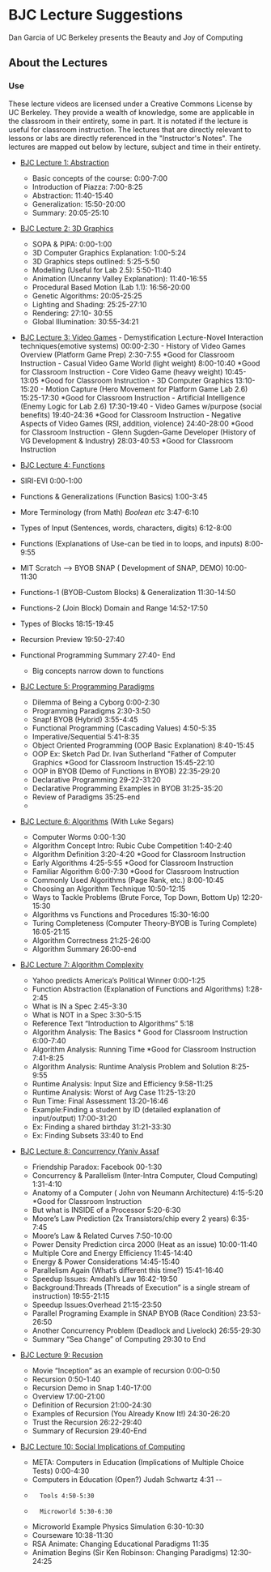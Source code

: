 # BJC Lecture Suggestions

<!-- TODO: Finish mapping out lectures through lecture 18 -->

Dan Garcia of UC Berkeley presents the Beauty and Joy of Computing

## About the Lectures

### Use
These lecture videos are licensed under a Creative Commons License by UC Berkeley. They provide a wealth of knowledge, some are applicable in the classroom in their entirety, some in part. It is notated if the lecture is useful for classroom instruction.  The lectures that are directly relevant to lessons or labs are directly referenced in the "Instructor's Notes". The lectures are mapped out below by lecture, subject and time in their entirety.   

-   [BJC Lecture 1: Abstraction](https://www.youtube.com/watch?v=Dxw9cIbzaLk)
	-   Basic concepts of the course: 0:00-7:00
	-   Introduction of Piazza: 7:00-8:25
	-   Abstraction: 11:40-15:40
	-   Generalization: 15:50-20:00
	-   Summary: 20:05-25:10


-  [BJC Lecture 2: 3D Graphics](https://www.youtube.com/watch?v=q2UMQaoW30U)
	-   SOPA & PIPA: 0:00-1:00
	-   3D Computer Graphics Explanation: 1:00-5:24
	-   3D Graphics steps outlined: 5:25-5:50
	-   Modelling (Useful for Lab 2.5): 5:50-11:40
	-   Animation (Uncanny Valley Explanation): 11:40-16:55
	-   Procedural Based Motion (Lab 1.1): 16:56-20:00
	-   Genetic Algorithms: 20:05-25:25
	-   Lighting and Shading: 25:25-27:10
	-   Rendering: 27:10- 30:55
	-   Global Illumination: 30:55-34:21


  *  [ BJC Lecture 3: Video Games](https://www.youtube.com/watch?v=hdSFuhyGTIg)
	-   Demystification Lecture-Novel Interaction techniques(emotive systems) 00:00-2:30
	-   History of Video Games Overview (Platform Game Prep) 2:30-7:55 *Good for Classroom Instruction
	-   Casual Video Game World (light weight) 8:00-10:40 *Good for Classroom Instruction
	-   Core Video Game (heavy weight) 10:45-13:05 *Good for Classroom Instruction
	-   3D Computer Graphics 13:10-15:20
	-   Motion Capture (Hero Movement for Platform Game Lab 2.6) 15:25-17:30 *Good for Classroom Instruction
	-   Artificial Intelligence (Enemy Logic for Lab 2.6) 17:30-19:40
	-   Video Games w/purpose (social benefits) 19:40-24:36 *Good for Classroom Instruction
	-   Negative Aspects of Video Games (RSI, addition, violence) 24:40-28:00 *Good for Classroom Instruction
	-   Glenn Sugden-Game Developer (History of VG Development & Industry) 28:03-40:53 *Good for Classroom Instruction
 
                                                                                                                     	
*	[BJC Lecture 4: Functions](https://www.youtube.com/watch?v=_uKCBmQEf5w)
  *	SIRI-EVI 0:00-1:00
  *	Functions & Generalizations (Function Basics) 1:00-3:45
  *	More Terminology (from Math) *Boolean etc* 3:47-6:10
  *	Types of Input (Sentences, words, characters, digits) 6:12-8:00
  *	Functions (Explanations of Use-can be tied in to loops, and inputs) 8:00-9:55
  *	MIT Scratch --> BYOB SNAP ( Development of SNAP, DEMO) 10:00-11:30
  *	Functions-1 (BYOB-Custom Blocks) & Generalization 11:30-14:50
  *	Functions-2 (Join Block) Domain and Range 14:52-17:50
  *	Types of Blocks 18:15-19:45
  *	Recursion Preview 19:50-27:40
  *	Functional Programming Summary 27:40- End
    *	Big concepts narrow down to functions
 
 
*  [BJC Lecture 5: Programming Paradigms](https://www.youtube.com/watch?v=_4ScHcLvQnw)
	- 	Dilemma of Being a Cyborg 0:00-2:30
	- 	Programming Paradigms 2:30-3:50
	- 	Snap! BYOB (Hybrid) 3:55-4:45
	- 	Functional Programming (Cascading Values) 4:50-5:35
	- 	Imperative/Sequential 5:41-8:35
	- 	Object Oriented Programming (OOP Basic Explanation) 8:40-15:45
	- 	OOP Ex: Sketch Pad Dr. Ivan Sutherland "Father of Computer Graphics *Good for Classroom Instruction 15:45-22:10
	- 	OOP in BYOB (Demo of Functions in BYOB) 22:35-29:20
	- 	Declarative Programming 29-22-31:20
	- 	Declarative Programming Examples in BYOB 31:25-35:20
	- 	Review of Paradigms 35:25-end
	- 	
 
*  [BJC Lecture 6: Algorithms](https://www.youtube.com/watch?v=3tvbqdLjjSU) (With Luke Segars)
	- 	Computer Worms 0:00-1:30
	- 	Algorithm Concept Intro: Rubic Cube Competition 1:40-2:40
	- 	Algorithm Definition 3:20-4:20 *Good for Classroom Instruction
	- 	Early Algorithms 4:25-5:55 *Good for Classroom Instruction
	- 	Familiar Algorithm 6:00-7:30 *Good for Classroom Instruction
	- 	Commonly Used Algorithms (Page Rank, etc.) 8:00-10:45
	- 	Choosing an Algorithm Technique 10:50-12:15
	- 	Ways to Tackle Problems (Brute Force, Top Down, Bottom Up) 12:20-15:30
	- 	Algorithms vs Functions and Procedures 15:30-16:00
	- 	Turing Completeness (Computer Theory-BYOB is Turing Complete) 16:05-21:15
	- 	Algorithm Correctness 21:25-26:00
	- 	Algorithm Summary 26:00-end


 
*  [BJC Lecture 7: Algorithm Complexity](https://www.youtube.com/watch?v=_fgtTE2bhMg) 
	- 	Yahoo predicts America’s Political Winner 0:00-1:25
	- 	Function Abstraction (Explanation of Functions and Algorithms) 1:28-2:45
	- 	What is IN a Spec 2:45-3:30
	- 	What is NOT in a Spec 3:30-5:15
	- 	Reference Text “Introduction to Algorithms” 5:18
	- 	Algorithm Analysis: The Basics * Good for Classroom Instruction 6:00-7:40
	- 	Algorithm Analysis: Running Time *Good for Classroom Instruction 7:41-8:25
	- 	Algorithm Analysis: Runtime Analysis Problem and Solution 8:25-9:55
	- 	Runtime Analysis: Input Size and Efficiency 9:58-11:25
	- 	Runtime Analysis: Worst of Avg Case 11:25-13:20
	- 	Run Time: Final Assessment 13:20-16:46
	- 	Example:Finding a student by ID (detailed explanation of input/output) 
17:00-31:20
	- 	Ex: Finding a shared birthday 31:21-33:30
	- 	Ex: Finding Subsets 33:40 to End


*  [BJC Lecture 8: Concurrency (Yaniv Assaf](https://www.youtube.com/watch?v=LlLLcGJPvwU) 
	- 	Friendship Paradox: Facebook 00-1:30
	- 	Concurrency & Parallelism (Inter-Intra Computer, Cloud Computing) 1:31-4:10
	- 	Anatomy of a Computer ( John von Neumann Architecture) 4:15-5:20 *Good for Classroom Instruction
	- 	But what is INSIDE of a Processor 5:20-6:30
	- 	Moore’s Law Prediction (2x Transistors/chip every 2 years) 6:35-7:45
	- 	Moore’s Law & Related Curves 7:50-10:00
	- 	Power Density Prediction circa 2000 (Heat as an issue) 10:00-11:40
	- 	Multiple Core and Energy Efficiency 11:45-14:40
	- 	Energy & Power Considerations 14:45-15:40
	- 	Parallelism Again (What’s different this time?) 15:41-16:40
	- 	Speedup Issues: Amdahl’s Law 16:42-19:50
	- 	Background:Threads (Threads of Execution” is a single stream of instruction) 19:55-21:15
	- 	Speedup Issues:Overhead 21:15-23:50
	- 	Parallel Programing Example in SNAP BYOB (Race Condition) 23:53-26:50
	- 	Another Concurrency Problem (Deadlock and Livelock) 26:55-29:30
	- 	Summary “Sea Change” of Computing 29:30 to End



*  [BJC Lecture 9: Recusion](https://www.youtube.com/watch?v=JKn3nsfzBdA) 
	- 	Movie “Inception” as an example of recursion 0:00-0:50
	- 	Recursion 0:50-1:40
	- 	Recursion  Demo in Snap 1:40-17:00
	- 	Overview 17:00-21:00
	- 	Definition of Recursion 21:00-24:30
	- 	Examples of Recursion (You Already Know It!) 24:30-26:20
	- 	Trust the Recursion 26:22-29:40
	- 	Summary of Recursion 29:40-End
	

*  [BJC Lecture 10: Social Implications of Computing](https://www.youtube.com/watch?v=Rng91dxdsuM) 
	- 	META: Computers in Education (Implications of Multiple Choice Tests)  0:00-4:30
	- 	Computers in Education (Open?) Judah Schwartz 4:31 --
	- 		Tools 4:50-5:30
	- 		Microworld 5:30-6:30
	- 	Microworld Example Physics Simulation 6:30-10:30
	- 	Courseware 10:38-11:30
	- 	RSA Animate: Changing Educational Paradigms 11:35
	- 	Animation Begins (Sir Ken Robinson: Changing Paradigms) 12:30-24:25


